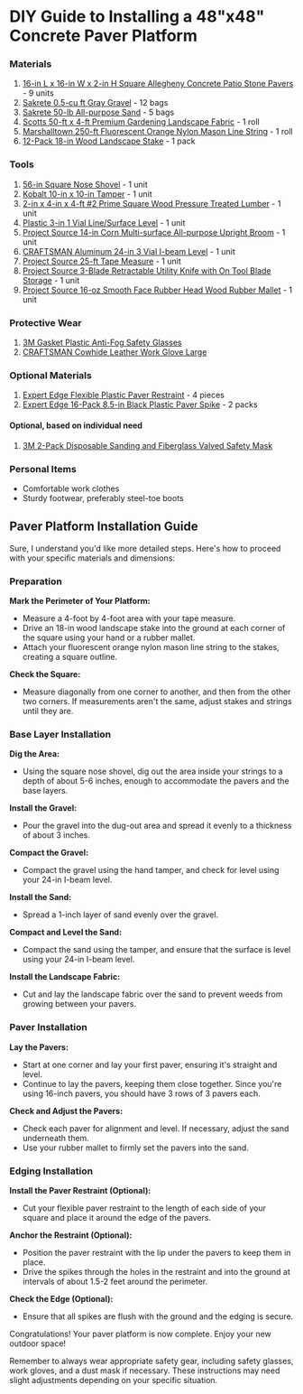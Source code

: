 # DIY Guide to Installing a 48"x48" Concrete Paver Platform

### Materials

1. [16-in L x 16-in W x 2-in H Square Allegheny Concrete Patio Stone Pavers](https://www.lowes.com/pd/Four-cobble-Allegheny-Concrete-Patio-Stone-Common-16-in-x-16-in-Actual-15-7-in-x-15-7-in/4686349) - 9 units
2. [Sakrete 0.5-cu ft Gray Gravel](https://www.lowes.com/pd/Sakrete-0-5-cu-ft-Gray-Gravel/1000489233) - 12 bags
3. [Sakrete 50-lb All-purpose Sand](https://www.lowes.com/pd/Sakrete-50-lb-All-purpose-Sand/1000489239) - 5 bags
4. [Scotts 50-ft x 4-ft Premium Gardening Landscape Fabric](https://www.lowes.com/pd/Scotts/5004685485) - 1 roll
5. [Marshalltown 250-ft Fluorescent Orange Nylon Mason Line String](https://www.lowes.com/pd/Marshalltown-250-ft-Fluorescent-Orange-Nylon-Mason-Line-String/5001845385) - 1 roll
6. [12-Pack 18-in Wood Landscape Stake](https://www.lowes.com/pd/12-Pack-18-in-Wood-Landscape-Stake/5002097545) - 1 pack

### Tools

1. [56-in Square Nose Shovel](https://www.harborfreight.com/56-in-square-nose-shovel-69791.html) - 1 unit
2. [Kobalt 10-in x 10-in Tamper](https://www.lowes.com/pd/Kobalt-10-in-x-10-in-Tamper-with-Steel-Handle/5005462239) - 1 unit
3. [2-in x 4-in x 4-ft #2 Prime Square Wood Pressure Treated Lumber](https://www.lowes.com/pd/Common-2-in-x-4-in-x-4-ft-Actual-1-5-in-x-3-5-in-x-4-ft-2-Prime-Square-Treated-Treated-Deck-Board/1001005914) - 1 unit
4. [Plastic 3-in 1 Vial Line/Surface Level](https://www.lowes.com/pd/Johnson-Level-3-in-Line-Surface-Level/1000085677) - 1 unit
5. [Project Source 14-in Corn Multi-surface All-purpose Upright Broom](https://www.lowes.com/pd/Project-Source-Project-Source-Pro-Corn-Broom-750585/1002832838) - 1 unit
6. [CRAFTSMAN Aluminum 24-in 3 Vial I-beam Level](https://www.lowes.com/pd/CRAFTSMAN-24-in-I-beam-Level/1000596117) - 1 unit
7. [Project Source 25-ft Tape Measure](https://www.lowes.com/pd/Kobalt-Project-Source-25FT-Tape-Measure/5002026353) - 1 unit
8. [Project Source 3-Blade Retractable Utility Knife with On Tool Blade Storage](https://www.lowes.com/pd/Project-Source-Project-Source-Retractable-Utility-Knife/5000204667) - 1 unit
9. [Project Source 16-oz Smooth Face Rubber Head Wood Rubber Mallet](https://www.lowes.com/pd/Project-Source-16-oz-Smooth-Face-Rubber-Head-Wood-Rubber-Mallet/5013702145) - 1 unit

### Protective Wear

1. [3M Gasket Plastic Anti-Fog Safety Glasses](https://www.lowes.com/pd/3M-Gasket-Plastic-Anti-Fog-Safety-Glasses/1001879574)
2. [CRAFTSMAN Cowhide Leather Work Glove Large](https://www.lowes.com/pd/CRAFTSMAN-Cowhide-Leather-Work-Glove-Large-Unisex-Leather-Multipurpose-Gloves/1000865862)

### Optional Materials

1. [Expert Edge Flexible Plastic Paver Restraint](https://www.lowes.com/pd/Expert-Edge-Paver-Restraint-6-Ft/1001464148) - 4 pieces
2. [Expert Edge 16-Pack 8.5-in Black Plastic Paver Spike](https://www.lowes.com/pd/Expert-Edge-Anchoring-Spike-Pack-16-Ct/1002102488) - 2 packs

#### Optional, based on individual need

1. [3M 2-Pack Disposable Sanding and Fiberglass Valved Safety Mask](https://www.lowes.com/pd/3M-2-Pack-Disposable-Sanding-and-Fiberglass-Valved-Safety-Mask/1002710118)

### Personal Items

- Comfortable work clothes
- Sturdy footwear, preferably steel-toe boots

## Paver Platform Installation Guide

Sure, I understand you'd like more detailed steps. Here's how to proceed with your specific materials and dimensions:

### Preparation
**Mark the Perimeter of Your Platform:**

- Measure a 4-foot by 4-foot area with your tape measure.
- Drive an 18-in wood landscape stake into the ground at each corner of the square using your hand or a rubber mallet. 
- Attach your fluorescent orange nylon mason line string to the stakes, creating a square outline.

**Check the Square:**

- Measure diagonally from one corner to another, and then from the other two corners. If measurements aren't the same, adjust stakes and strings until they are.

### Base Layer Installation
**Dig the Area:**

- Using the square nose shovel, dig out the area inside your strings to a depth of about 5-6 inches, enough to accommodate the pavers and the base layers.

**Install the Gravel:**

- Pour the gravel into the dug-out area and spread it evenly to a thickness of about 3 inches.

**Compact the Gravel:**

- Compact the gravel using the hand tamper, and check for level using your 24-in I-beam level.

**Install the Sand:**

- Spread a 1-inch layer of sand evenly over the gravel.

**Compact and Level the Sand:**

- Compact the sand using the tamper, and ensure that the surface is level using your 24-in I-beam level.

**Install the Landscape Fabric:**

- Cut and lay the landscape fabric over the sand to prevent weeds from growing between your pavers.

### Paver Installation
**Lay the Pavers:**

- Start at one corner and lay your first paver, ensuring it's straight and level. 
- Continue to lay the pavers, keeping them close together. Since you're using 16-inch pavers, you should have 3 rows of 3 pavers each.

**Check and Adjust the Pavers:**

- Check each paver for alignment and level. If necessary, adjust the sand underneath them.
- Use your rubber mallet to firmly set the pavers into the sand.

### Edging Installation
**Install the Paver Restraint (Optional):**

- Cut your flexible paver restraint to the length of each side of your square and place it around the edge of the pavers.

**Anchor the Restraint (Optional):**

- Position the paver restraint with the lip under the pavers to keep them in place.
- Drive the spikes through the holes in the restraint and into the ground at intervals of about 1.5-2 feet around the perimeter.

**Check the Edge (Optional):**

- Ensure that all spikes are flush with the ground and the edging is secure.

Congratulations! Your paver platform is now complete. Enjoy your new outdoor space!

Remember to always wear appropriate safety gear, including safety glasses, work gloves, and a dust mask if necessary. These instructions may need slight adjustments depending on your specific situation.
